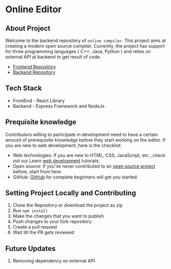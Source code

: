 # Online Editor

## About Project
  Welcome to the backend repository of `online compiler`. This project aims at creating a modern open source compiler. Currently, the project has support for three programming languages ( C++, Java, Python ) and relies on external API at backend to get result of code. 
  
  - [Frontend Repository](https://github.com/Rishi-121/editor-frontend/tree/main)
  - [Backend Repository](https://github.com/Rishi-121/editor-backend)
  
## Tech Stack 
   
   + FrontEnd - React Library
   + Backend  - Express Framework and NodeJs
   
## Prequisite knowledge

Contributors willing to participate in development need to have a certain amount of prerequisite knowledge before they start working on the editor. If you are new to web development ,here is the checklist:

- Web technologies: If you are new to HTML, CSS, JavaScript, etc., check out our Learn [web development](https://developer.mozilla.org/en-US/docs/Learn) tutorials.
- Open source: If you've never contributed to an [open source project](https://developer.mozilla.org/en-US/docs/MDN/Contribute/Open_source_etiquette) before, start from here.
- GitHub: [GitHub](https://developer.mozilla.org/en-US/docs/MDN/Contribute/GitHub_beginners) for complete beginners will get you started.

## Setting Project Locally and Contributing
    
   1. Clone the Repository or download the project as zip 
   2. Run `npm install`
   3. Make the changes that you want to publish
   4. Push changes to your fork repository
   5. Create a pull request 
   6. Wait till the PR gets reviewed


   
## Future Updates
    
   1. Removing dependency on external API
   
 
   




